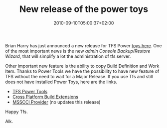﻿---
title: "New release of the power toys"
description: ""
date: 2010-09-10T05:00:37+02:00
draft: false
tags: [General]
categories: [General]
---
Brian Harry has just announced a new release for TFS Power [toys here](http://blogs.msdn.com/b/bharry/archive/2010/09/09/sept-2010-tfs-power-tools-release-available.aspx). One of the most important news is the new *admin Console Backup/Restore Wizard*, that will simplify a lot the administration of tfs server.

Other important new feature is the ability to copy Build Definition and Work Item. Thanks to Power Tools we have the possibility to have new feature of TFS without the need to wait for a Major Release. If you use Tfs and still does not have installed Power Toys, here are the links.

- [TFS Power Tools](http://visualstudiogallery.msdn.microsoft.com/en-us/c255a1e4-04ba-4f68-8f4e-cd473d6b971f)
- [Cross Platform Build Extensions](http://visualstudiogallery.msdn.microsoft.com/en-us/2d7c8577-54b8-47ce-82a5-8649f579dcb6)
- [MSSCCI Provider](http://visualstudiogallery.msdn.microsoft.com/en-us/bce06506-be38-47a1-9f29-d3937d3d88d6) (no updates this release)

Happy Tfs.

Alk.
